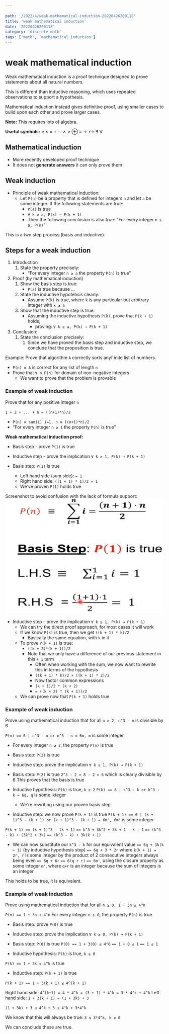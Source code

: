 ```yaml
---

path: '/2022/4/weak-mathematical-induction-20220426200118'
title: 'weak mathematical induction'
date: '20220426200118'
category: 'discrete math'
tags: ['math', 'mathematical induction']
---
```


# weak mathematical induction
Weak mathematical induction is a proof technique designed to prove statements about all
natural numbers.

This is different than inductive reasoning, which uses repeated observations to support
a hypothesis.

Mathematical induction instead gives definitive proof, using smaller cases to build
upon each other and prove larger cases.

**Note:** This requires lots of algebra.

**Useful symbols:** ≥ ≤ = ¬ ∼ ∧ ∨ ⊕ ≡ → ↔ ∃ ∀

## Mathematical induction
* More recently developed proof technique
* It does not **generate answers** it can only prove them

## Weak induction
* Principle of weak mathematical induction:
    * Let `P(n)` be a property that is defined for integers `n` and let `a` be
    some integer. If the following statements are true:
        * `P(a)` is true
        * `∀ k ≥ a, P(x) → P(k + 1)`
        * Then the following conclusion is also true:
            "For every integer `n ≥ a, P(n)`"

This is a two step process (basis and inductive).

## Steps for a weak induction
1. Introduction
    1. State the property precisely:
        * "For every integer `n ≥ a` the property `P(n)` is true"
1. Proof (by mathematical induction)
    1. Show the basis step is true:
        * `P(a)` is true because ...
    1. State the inductive hypotehsis clearly:
        * Assume `P(k)` is true, where `k` is any particular but arbitrary integer with `k ≥ a`
    1. Show that the inductive step is true:
        * Assuming the inductive hypothesis `P(k)`, prove that `P(k + 1)` holds;
            * proving: `∀ k ≥ a, P(k) → P(k + 1)`
1. Conclusion:
    1. State the conclusion precisely:
        1. Since we have proved the basis step and inductive step, we conclude that
        the proposition is true.

Example:
Prove that algorithm `A` correctly sorts anyf inite list of numbers.

* `P(n) ≡ A` is correct for any list of length `n`
* Prove that `∀ n P(n)` for domain of non-negative integers
    * We want to prove that the problem is provable

### Example of weak induction
Prove that for any positive integer `n`

`1 + 2 + ... + n = ((n+1)*n)/2`

* `P(n) ≡ sum(i) i=1, n ≡ ((n+1)*n)/2`
* "For every integer `n ≥ 1` the property `P(n)` is true"

**Weak mathematical induction proof:**
* Basis step - prove `P(1)` is true
* Inductive step - prove the implication `∀ k ≥ 1, P(k) → P(k + 1)`

* Basis step: `P(1)` is true
    * Left hand side (sum side): `= 1`
    * Right hand side: `((1 + 1) * 1)/2 = 1`
    * We've proven `P(1)` holds true

Screenshot to avoid confusion with the lack of formula support:
![Screenshot showing the sum equation due to lack of formula support](./20220426204549-img-1.png)

* Inductive step - prove the implication `∀ k ≥ 1, P(k) → P(k + 1)`
    * We can try the direct proof approach, for most cases it will work
    * If we know `P(k)` is true, then we get `((k + 1) * k)/2`
        * Basically the same equation, with `k` in it
    * To prove `P(k + 1)` is true:
        * `((k + 2)*(k + 1))/2`
        * Note that we only have a difference of our previous statement  in this `+ 1` term
            * Often when working with the sum, we now want to rewrite this in terms of the hypothesis
            * `((k + 1) * k)/2 + ((k + 1) * 2)/2`
            * Now factor common expressions
            * `(k + 1)/2 * (k + 2)`
            * `= ((k + 2) * (k + 1))/2`
    * We can prove now that `P(k + 1)` holds true

### Example of weak induction
Prove using mathematical induction that for all `n ≥ 2, n^3 - n` is divisible by 6

`P(n) == 6 | n^3 - n or n^3 - n = 6m, m` is some integer
* For every integer `n ≥ 2`, the property `P(n)` is true

* Basis step: `P(2)` is true
* Inductive step: prove the implication `∀ k ≥ 1, P(k) → P(k + 1)`

* Basis step: `P(2)` is true
`2^3 - 2 = 8 - 2 = 6` which is clearly divisible by 6
This proves that the basis is true

* Inductive hypothesis: `P(k)` is true, `k ≥ 2`
`P(k) == 6 | k^3 - k or k^3 - k = 6q, q` is some ikteger
    * We're rewriting using our proven basis step

* Inductive step: we now prove `P(k + 1)` is true
`P(k + 1) == 6 | (k + 1)^3 - (k + 1) or (k + 1)^3 - (k + 1) = 6m', 6m'` is some integer

`P(k + 1) == (k + 1)^3 - (k + 1)`
`== k^3 + 3k^2 + 3k + 1 - k - 1`
`== (k^3 - k) + (3k^2 + 3k)`
`== (k^3 - k) + 3k(k + 1)`

* We can now substitute our `k^3 - k` for our equivalent value
`== 6q + 3k(k + 1)` (by inductive hypothesis step)
`== 6q + 3 * 2r` where `k(k + 1) = 2r, r` is some integer by the product of 2 consecutive integers always being even
`== 6q + 6r`
`== 6(q + r)`
`== 6m'`, using the closure property as some integer `m'`, where `q+r` is an integer because the sum
of integers is an integer

This holds to be true, it is equivalent.

### Example of weak induction
Prove using mathematical induction that for all `n ≥ 0, 1 + 3n ≤ 4^n`

`P(n) == 1 + 3n ≤ 4^n`
For every integer `n ≥ 0`, the property `P(n)` is true

* Basis step: prove `P(0)` is true
* Inductive step: prove the implication `∀ k ≥ 0, P(k) → P(k + 1)`

* Basis step: `P(0)` is true
`P(0) == 1 + 3(0) ≤ 4^0`
`== 1 + 0 ≤ 1`
`== 1 ≤ 1`

* Inductive hypothesis: `P(k)` is true, `k ≥ 0`

`P(k) == 1 + 3k ≤ 4^k` is true

* Inductive step: `P(k + 1)` is true

`P(k + 1) == 1 + 3(k + 1) ≤ 4^(k + 1)`

Right hand side: `4^(k+1) = 4 * 4^k = (3 + 1) * 4^k = 3 * 4^k + 4^k`
Left hand side: `1 + 3(k + 1) = (1 + 3k) + 3`

`(1 + 3k) + 3 ≤ 4^k + 3 ≤ 4^k + 3*4^k`

We know that this will always be true: `3 ≤ 3*4^k, k ≥ 0`

We can conclude these are true.

